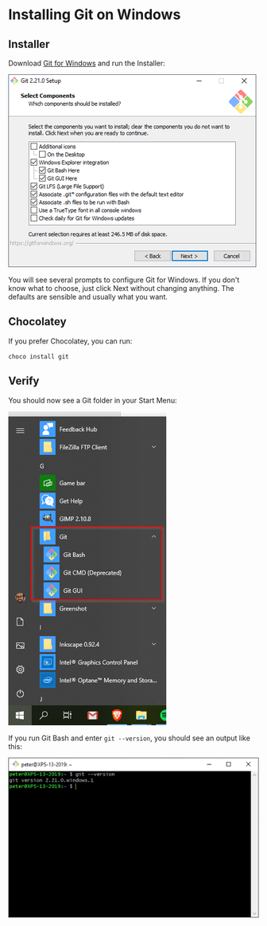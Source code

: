 # Installing Git on Windows

## Installer
Download [Git for Windows](https://gitforwindows.org/) and run the Installer:

![Git for Windows installer](../../img/git-for-windows-installer.png)

You will see several prompts to configure Git for Windows. If you don't know what to choose, just click Next without changing anything. The defaults are sensible and usually what you want.

## Chocolatey

If you prefer Chocolatey, you can run:

```
choco install git
```

## Verify

You should now see a Git folder in your Start Menu:

![Git for Windows in the Start menu](../../img/git-for-windows-in-start-menu.png)

If you run Git Bash and enter `git --version`, you should see an output like this:

![Git for Windows version check](../../img/git-for-windows-bash-version.png)
